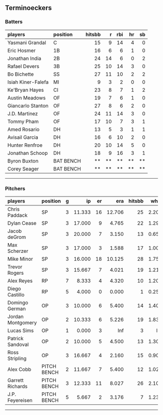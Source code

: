 ## Terminoeckers

### Batters

 
|players            |position  | hitsbb|  r| rbi| hr| sb| 
|:------------------|:---------|------:|--:|---:|--:|--:| 
|Yasmani Grandal    |C         |     15|  9|  14|  4|  0| 
|Eric Hosmer        |1B        |     16|  6|   6|  1|  0| 
|Jonathan India     |2B        |     24| 14|   6|  0|  2| 
|Rafael Devers      |3B        |     25| 10|  14|  3|  0| 
|Bo Bichette        |SS        |     27| 11|  10|  2|  2| 
|Isiah Kiner-Falefa |MI        |      9|  3|   2|  0|  0| 
|Ke'Bryan Hayes     |CI        |     23|  8|   7|  1|  2| 
|Austin Meadows     |OF        |     19|  7|   6|  1|  0| 
|Giancarlo Stanton  |OF        |     27|  8|   6|  2|  0| 
|J.D. Martinez      |OF        |     24| 11|  14|  3|  0| 
|Tommy Pham         |OF        |     17| 10|   7|  3|  1| 
|Amed Rosario       |DH        |     13|  5|   3|  1|  1| 
|Avisail Garcia     |DH        |     16|  6|  10|  2|  0| 
|Hunter Renfroe     |DH        |     20| 10|  14|  5|  0| 
|Jonathan Schoop    |DH        |     18|  9|  16|  3|  1| 
|Byron Buxton       |BAT BENCH |     **| **|  **| **| **| 
|Corey Seager       |BAT BENCH |     **| **|  **| **| **| 


* * *

### Pitchers

 
|players           |position    |  g|     ip| er|    era| hitsbb|  whip| so|  w| sv| 
|:-----------------|:-----------|--:|------:|--:|------:|------:|-----:|--:|--:|--:| 
|Chris Paddack     |SP          |  3| 11.333| 16| 12.706|     25| 2.206|  9|  0|  0| 
|Dylan Cease       |SP          |  3| 17.000|  9|  4.765|     22| 1.294| 22|  2|  0| 
|Jacob deGrom      |SP          |  3| 20.000|  7|  3.150|     13| 0.650| 29|  0|  0| 
|Max Scherzer      |SP          |  3| 17.000|  3|  1.588|     17| 1.000| 23|  2|  0| 
|Mike Minor        |SP          |  3| 16.000| 18| 10.125|     28| 1.750|  9|  0|  0| 
|Trevor Rogers     |SP          |  3| 15.667|  7|  4.021|     19| 1.213| 23|  0|  0| 
|Alex Reyes        |RP          |  7|  8.333|  4|  4.320|     10| 1.200|  8|  1|  3| 
|Diego Castillo    |RP          |  5|  4.000|  0|  0.000|      1| 0.250|  5|  0|  1| 
|Domingo German    |OP          |  3| 10.000|  6|  5.400|     14| 1.400| 10|  0|  0| 
|Jordan Montgomery |OP          |  2| 10.333|  6|  5.226|     19| 1.839| 11|  0|  0| 
|Lucas Sims        |OP          |  1|  0.000|  3|    Inf|      3|   Inf|  0|  0|  0| 
|Patrick Sandoval  |OP          |  2| 10.000|  5|  4.500|     13| 1.300| 13|  0|  0| 
|Ross Stripling    |OP          |  3| 16.667|  4|  2.160|     15| 0.900| 15|  1|  0| 
|Alex Cobb         |PITCH BENCH |  2| 11.667|  7|  5.400|     12| 1.029|  9|  1|  0| 
|Garrett Richards  |PITCH BENCH |  3| 12.333| 11|  8.027|     26| 2.108|  5|  0|  0| 
|J.P. Feyereisen   |PITCH BENCH |  5|  5.667|  2|  3.176|      7| 1.235|  3|  1|  0| 


* * *


